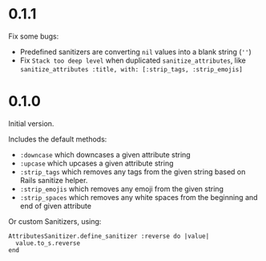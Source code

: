 # 0.1.1

Fix some bugs:

* Predefined sanitizers are converting `nil` values into a blank string (`''`)
* Fix `Stack too deep level` when duplicated `sanitize_attributes`, like `sanitize_attributes :title, with: [:strip_tags, :strip_emojis]`

# 0.1.0

Initial version.

Includes the default methods:

- `:downcase` which downcases a given attribute string
- `:upcase` which upcases a given attribute string
- `:strip_tags` which removes any tags from the given string based on Rails sanitize helper.
- `:strip_emojis` which removes any emoji from the given string
- `:strip_spaces` which removes any white spaces from the beginning and end of given attribute

Or custom Sanitizers, using:

```
AttributesSanitizer.define_sanitizer :reverse do |value|
  value.to_s.reverse
end
```
